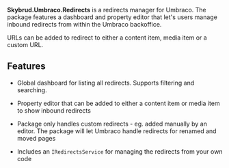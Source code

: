 **Skybrud.Umbraco.Redirects** is a redirects manager for Umbraco. The package features a dashboard and property editor that let's users manage inbound redirects from within the Umbraco backoffice.

URLs can be added to redirect to either a content item, media item or a custom URL.

## Features

- Global dashboard for listing all redirects. Supports filtering and searching.

- Property editor that can be added to either a content item or media item to show inbound redirects

- Package only handles custom redirects - eg. added manually by an editor. The package will let Umbraco handle redirects for renamed and moved pages

- Includes an `IRedirectsService` for managing the redirects from your own code
